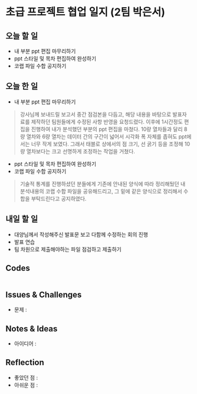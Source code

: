 # 초급 프로젝트 협업 일지 (2팀 박은서)

## 오늘 할 일
* 내 부분 ppt 편집 마무리하기
* ppt 스타일 및 목차 편집하여 완성하기
* 코랩 파일 수합 공지하기
## 오늘 한 일
* 내 부분 ppt 편집 마무리하기
> 강사님께 보내드릴 보고서 중간 점검본을 다듬고, 해당 내용을 바탕으로 발표자료를 제작하던 팀원들에게 수정된 사항 반영을 요청드렸다.
> 이후에 1시간정도 편집을 진행하여 내가 분석했던 부분의 ppt 편집을 마쳤다. 10량 열차들과 달리 8량 열차와 6량 열차는 데이터 간의
> 구간이 넓어서 시각화 폭 자체를 좁혀도 ppt에서는 너무 작게 보였다. 그래서 태블로 상에서의 점 크기, 선 굵기 등을 조정해
> 10량 열차보다는 크고 선명하게 조정하는 작업을 거쳤다.
* ppt 스타일 및 목차 편집하여 완성하기
* 코랩 파일 수합 공지하기
> 기술적 통계를 진행하셨던 분들에게 기존에 안내된 양식에 따라 정리해뒀던 내 분석내용의 코랩 수합 파일을 공유해드리고, 그 밑에 같은 양식으로
> 정리해서 수합을 부탁드린다고 공지하였다.
## 내일 할 일
* 대양님께서 작성해주신 발표문 보고 다함께 수정하는 회의 진행
* 발표 연습
* 팀 차원으로 제출해야하는 파일 점검하고 제출하기
## Codes

```ruby

```

## Issues & Challenges
- 문제 : 
## Notes & Ideas
- 아이디어 : 
## Reflection
- 좋았던 점 : 
- 아쉬운 점 : 
